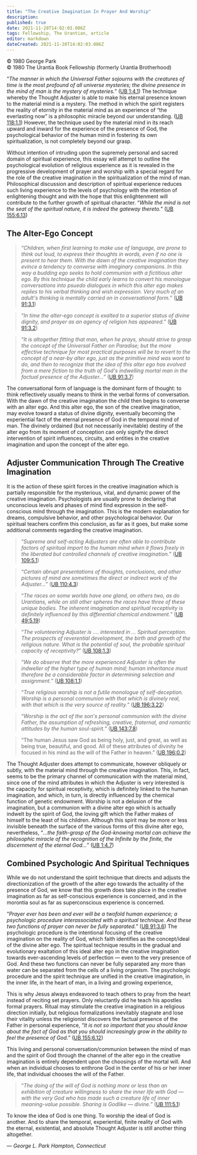 ```yaml
---
title: "The Creative Imagination In Prayer And Worship"
description: 
published: true
date: 2021-11-28T14:02:03.086Z
tags: Fellowship, The Urantian, article
editor: markdown
dateCreated: 2021-11-28T14:02:03.086Z
---
```


<p class="v-card v-sheet theme--light grey lighten-3 px-2">© 1980 George Park<br>© 1980 The Urantia Book Fellowship (formerly Urantia Brotherhood)</p>

“_The manner in which the Universal Father sojourns with the creatures of time is the most profound of all universe mysteries; the divine presence in the mind of man is the mystery of mysteries._” ([UB 1:4.1](/en/The_Urantia_Book/1#p4_1)) The technique whereby the Thought Adjuster is able to make his eternal presence known to the material mind is a mystery. The method in which the spirit registers the reality of etornity in the material mind as an experience of “the everlasting now” is a philosophic miracle beyond our understanding. ([UB 118:1.1](/en/The_Urantia_Book/118#p1_1)) However, the technique used by the material mind in its reach upward and inward for the experience of the presence of God, the psychological behavior of the human mind in fostering its own spiritualization, is not completely beyond our grasp.

Without intention of intruding upon the supremely personal and sacred domain of spiritual experience, this essay will attempt to outline the psychological evolution of religious experience as it is revealed in the progressive development of prayer and worship with a special regard for the role of the creative imagination in the spiritualization of the mind of man. Philosophical discussion and description of spiritual experience reduces such living experience to the levels of psychology with the intention of enlightening thought and with the hope that this enlightenment will contribute to the further growth of spiritual character. “_While the mind is not the seat of the spiritual nature, it is indeed the gateway thereto._” ([UB 155:6.13](/en/The_Urantia_Book/155#p6_13))

## The Alter-Ego Concept

> “_Children, when first learning to make use of language, are prone to think out loud, to express their thoughts in words, even if no one is present to hear them. With the dawn of the creative imagination they evince a tendency to converse with imaginary companions. In this way a budding ego seeks to hold communion with a fictitious alter ego. By this technique the child early learns to convert his monologue conversations into psuedo dialogues in which this alter ego makes replies to his verbal thinking and wish expression. Very much of an adult's thinking is mentally carried on in conversational form._” ([UB 91:3.1](/en/The_Urantia_Book/91#p3_1))

> “_In time the alter-ego concept is exalted to a superior status of divine dignity, and prayer as an agency of religion has appeared._” ([UB 91:3.2](/en/The_Urantia_Book/91#p3_2))

> “_It is altogether fitting that man, when he prays, should strive to grasp the concept of the Universal Father on Paradise; but the more effective technique for most practical purposes will be to revert to the concept of a near-by alter ego, just as the primitive mind was wont to do, and then to recognize that the idea of this alter ego has evolved from a mere fiction to the truth of God's indwelling mortal man in the factual presence of the Adjuster..._” ([UB 91:3.7](/en/The_Urantia_Book/91#p3_7))

The conversational form of language is the dominant form of thought: to think reflectively usually means to think in the verbal forms of conversation. With the dawn of the creative imagination the child then begins to converse with an alter ego. And this alter ego, the son of the creative imagination, may evolve toward a status of divine dignity, eventually becoming the experiential fact of the eternal presence of God in the temporal mind of man. The divinely ordained (but not necessarily inevitable) destiny of the alter ego from its moment of conception can only signify the direct intervention of spirit influences, circuits, and entities in the creative imagination and upon the concept of the alter ego.

## Adjuster Communication Through The Creative Imagination

It is the action of these spirit forces in the creative imagination which is partially responsible for the mysterious, vital, and dynamic power of the creative imagination. Psychologists are usually prone to declaring that unconscious levels and phases of mind find expression in the self-conscious mind through the imagination. This is the modern explanation for dreams, compulsive behavior, and other psychological behavior. Our spiritual teachers confirm this conclusion, as far as it goes, but make some additional comments regarding the creative imagination.

> “_Supreme and self-acting Adjusters are often able to contribute factors of spiritual import to the human mind when it flows freely in the liberated but controlled channels of creative imagination._” ([UB 109:5.1](/en/The_Urantia_Book/109#p5_1))

> “_Certain abrupt presentations of thoughts, conclusions, and other pictures of mind are sometimes the direct or indirect work of the Adjuster..._” ([UB 110:4.3](/en/The_Urantia_Book/110#p4_3))

> “_The races on some worlds have one gland, on others two, as do Urantians, while on still other spheres the races have three of these unique bodies. The inherent imagination and spiritual receptivity is definitely influenced by this differential chemical endowment._” ([UB 49:5.19](/en/The_Urantia_Book/49#p5_19))

> “_The volunteering Adjuster is .... interested in ... Spiritual perception. The prospects of reverential development, the birth and growth of the religious nature. What is the potential of soul, the probable spiritual capacity of receptivity?_” ([UB 108:1.3](/en/The_Urantia_Book/108#p1_3))

> “_We do observe that the more experienced Adjuster is often the indweller of the higher type of human mind; human inheritance must therefore be a considerable factor in determining selection and assignment._” ([UB 108:1.1](/en/The_Urantia_Book/108#p1_1))

> “_True religious worship is not a futile monologue of self-deception. Worship is a personal communion with that which is divinely real, with that which is the very source of reality._” ([UB 196:3.22](/en/The_Urantia_Book/196#p3_22))

> “_Worship is the act of the son's personal communion with the divine Father, the assumption of refreshing, creative, fraternal, and romantic attitudes by the human soul-spirit._” ([UB 143:7.8](/en/The_Urantia_Book/143#p7_8))

> “The human Jesus saw God as being holy, just, and great, as well as being true, beautiful, and good. All of these attributes of divinity he focused in his mind as the will of the Father in heaven.” ([UB 196:0.2](/en/The_Urantia_Book/196#p0_2))

The Thought Adjuster does attempt to communicate, however obliquely or subtly, with the material mind through the creative imagination. This, in fact, seems to be the primary channel of communication with the material mind, since one of the mind attributes in which the Adjuster is very interested is the capacity for spiritual receptivity, which is definitely linked to the human imagination, and which, in turn, is directly influenced by the chemical function of genetic endowment. Worship is not a delusion of the imagination, but a communion with a divine alter ego which is actually indwelt by the spirit of God, the loving gift which the Father makes of himself to the least of his children. Although this spirit may be more or less invisible beneath the surface of the various forms of this divine alter ego, nevertheless, “_...the faith-grasp of the God-knowing mortal can achieve the philosophic miracle of the recognition of the Infinite by the finite, the discernment of the eternal God..._” ([UB 1:4.7](/en/The_Urantia_Book/1#p4_7))

## Combined Psychologic And Spiritual Techniques

While we do not understand the spirit technique that directs and adjusts the directionization of the growth of the alter ego towards the actuality of the presence of God, we know that this growth does take place in the creative imagination as far as self-conscious experience is concerned, and in the morontia soul as far as superconscious experience is concerned.

“_Prayer ever has been and ever will be a twofold human experience; a psychologic procedure interassociated with a spiritual technique. And these two functions of prayer can never be fully separated._” ([UB 91:3.6](/en/The_Urantia_Book/91#p3_6)) The psychologic procedure is the intentional focusing of the creative imagination on the reality of God, which faith identifies as the concept/ideal of the divine alter ego. The spiritual technique results in the gradual and evolutionary exaltation of this ideal alter ego in the creative imagination towards ever-ascending levels of perfection — even to the very presence of God. And these two functions can never be fully separated any more than water can be separated from the cells of a living organism. The psychologic procedure and the spirit technique are unified in the creative imagination, in the inner life, in the heart of man, in a living and growing experience,

This is why Jesus always endeavored to teach others to pray from the heart instead of reciting set prayers. Only reluctantly did he teach his apostles formal prayers. Ritual may stimulate the creative imagination in a religious direction initially, but religious formalizations inevitably stagnate and lose their vitality unless the religionist discovers the factual presence of the Father in personal experience, “_It is not so important that you should know about the fact of God as that you should increasingly grow in the ability to feel the presence of God._” ([UB 155:6.12](/en/The_Urantia_Book/155#p6_12))

This living and personal conversation/communion between the mind of man and the spirit of God through the channel of the alter ego in the creative imagination is entirely dependent upon the choosings of the mortal will. And when an individual chooses to enthrone God in the center of his or her inner life, that individual chooses the will of the Father.

> “_The doing of the will of God is nothing more or less than an exhibition of creature willingness to share the inner life with God — with the very God who has made such a creature life of inner meaning-value possible. Sharing is Godlike — divine._” ([UB 111:5.1](/en/The_Urantia_Book/111#p5_1))

To know the idea of God is one thing. To worship the ideal of God is another. And to share the temporal, experiential, finite reality of God with the eternal, existential, and absolute Thought Adjuster is still another thing altogether.

— _George L. Park_
_Hampton, Connecticut_